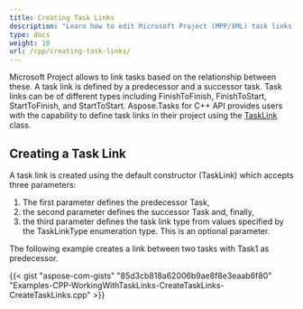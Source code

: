 ```yaml
---
title: Creating Task Links
description: "Learn how to edit Microsoft Project (MPP/XML) task links using Aspose.Tasks for C++."
type: docs
weight: 10
url: /cpp/creating-task-links/
---
```


Microsoft Project allows to link tasks based on the relationship between these. A task link is defined by a predecessor and a successor task. Task links can be of different types including FinishToFinish, FinishToStart, StartToFinish, and StartToStart. Aspose.Tasks for C++ API provides users with the capability to define task links in their project using the [TaskLink](https://reference.aspose.com/tasks/cpp/class/aspose.tasks.task_link) class.

## **Creating a Task Link**
A task link is created using the default constructor (TaskLink) which accepts three parameters:

1. The first parameter defines the predecessor Task,
2. the second parameter defines the successor Task and, finally,
3. the third parameter defines the task link type from values specified by the TaskLinkType enumeration type. This is an optional parameter.

The following example creates a link between two tasks with Task1 as predecessor.

{{< gist "aspose-com-gists" "85d3cb818a62006b9ae8f8e3eaab6f80" "Examples-CPP-WorkingWithTaskLinks-CreateTaskLinks-CreateTaskLinks.cpp" >}}
